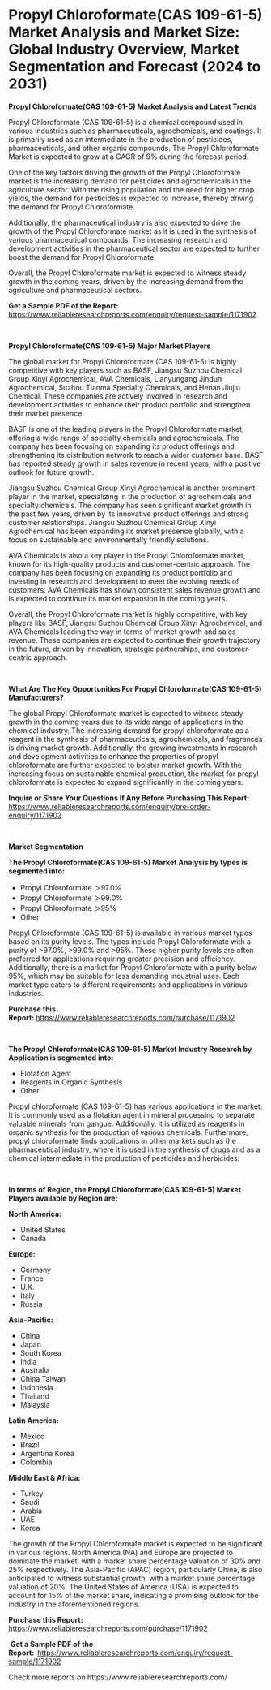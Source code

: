 <p><h1>Propyl Chloroformate(CAS 109-61-5) Market Analysis and Market Size: Global Industry Overview, Market Segmentation and Forecast (2024 to 2031)</h1></p><p><strong>Propyl Chloroformate(CAS 109-61-5) Market Analysis and Latest Trends</strong></p>
<p><p>Propyl Chloroformate (CAS 109-61-5) is a chemical compound used in various industries such as pharmaceuticals, agrochemicals, and coatings. It is primarily used as an intermediate in the production of pesticides, pharmaceuticals, and other organic compounds. The Propyl Chloroformate Market is expected to grow at a CAGR of 9% during the forecast period.</p><p>One of the key factors driving the growth of the Propyl Chloroformate market is the increasing demand for pesticides and agrochemicals in the agriculture sector. With the rising population and the need for higher crop yields, the demand for pesticides is expected to increase, thereby driving the demand for Propyl Chloroformate.</p><p>Additionally, the pharmaceutical industry is also expected to drive the growth of the Propyl Chloroformate market as it is used in the synthesis of various pharmaceutical compounds. The increasing research and development activities in the pharmaceutical sector are expected to further boost the demand for Propyl Chloroformate.</p><p>Overall, the Propyl Chloroformate market is expected to witness steady growth in the coming years, driven by the increasing demand from the agriculture and pharmaceutical sectors.</p></p>
<p><strong>Get a Sample PDF of the Report:&nbsp;</strong> <a href="https://www.reliableresearchreports.com/enquiry/request-sample/1171902">https://www.reliableresearchreports.com/enquiry/request-sample/1171902</a></p>
<p>&nbsp;</p>
<p><strong>Propyl Chloroformate(CAS 109-61-5) Major Market Players</strong></p>
<p><p>The global market for Propyl Chloroformate (CAS 109-61-5) is highly competitive with key players such as BASF, Jiangsu Suzhou Chemical Group Xinyi Agrochemical, AVA Chemicals, Lianyungang Jindun Agrochemical, Suzhou Tianma Specialty Chemicals, and Henan Jiujiu Chemical. These companies are actively involved in research and development activities to enhance their product portfolio and strengthen their market presence.</p><p>BASF is one of the leading players in the Propyl Chloroformate market, offering a wide range of specialty chemicals and agrochemicals. The company has been focusing on expanding its product offerings and strengthening its distribution network to reach a wider customer base. BASF has reported steady growth in sales revenue in recent years, with a positive outlook for future growth.</p><p>Jiangsu Suzhou Chemical Group Xinyi Agrochemical is another prominent player in the market, specializing in the production of agrochemicals and specialty chemicals. The company has seen significant market growth in the past few years, driven by its innovative product offerings and strong customer relationships. Jiangsu Suzhou Chemical Group Xinyi Agrochemical has been expanding its market presence globally, with a focus on sustainable and environmentally friendly solutions.</p><p>AVA Chemicals is also a key player in the Propyl Chloroformate market, known for its high-quality products and customer-centric approach. The company has been focusing on expanding its product portfolio and investing in research and development to meet the evolving needs of customers. AVA Chemicals has shown consistent sales revenue growth and is expected to continue its market expansion in the coming years.</p><p>Overall, the Propyl Chloroformate market is highly competitive, with key players like BASF, Jiangsu Suzhou Chemical Group Xinyi Agrochemical, and AVA Chemicals leading the way in terms of market growth and sales revenue. These companies are expected to continue their growth trajectory in the future, driven by innovation, strategic partnerships, and customer-centric approach.</p></p>
<p>&nbsp;</p>
<p><strong>What Are The Key Opportunities For Propyl Chloroformate(CAS 109-61-5) Manufacturers?</strong></p>
<p><p>The global Propyl Chloroformate market is expected to witness steady growth in the coming years due to its wide range of applications in the chemical industry. The increasing demand for propyl chloroformate as a reagent in the synthesis of pharmaceuticals, agrochemicals, and fragrances is driving market growth. Additionally, the growing investments in research and development activities to enhance the properties of propyl chloroformate are further expected to bolster market growth. With the increasing focus on sustainable chemical production, the market for propyl chloroformate is expected to expand significantly in the coming years.</p></p>
<p><strong>Inquire or Share Your Questions If Any Before Purchasing This Report:</strong> <a href="https://www.reliableresearchreports.com/enquiry/pre-order-enquiry/1171902">https://www.reliableresearchreports.com/enquiry/pre-order-enquiry/1171902</a></p>
<p>&nbsp;</p>
<p><strong>Market Segmentation</strong></p>
<p><strong>The Propyl Chloroformate(CAS 109-61-5) Market Analysis by types is segmented into:</strong></p>
<p><ul><li>Propyl Chloroformate ＞97.0%</li><li>Propyl Chloroformate ＞99.0%</li><li>Propyl Chloroformate ＞95%</li><li>Other</li></ul></p>
<p><p>Propyl Chloroformate (CAS 109-61-5) is available in various market types based on its purity levels. The types include Propyl Chloroformate with a purity of >97.0%, >99.0% and >95%. These higher purity levels are often preferred for applications requiring greater precision and efficiency. Additionally, there is a market for Propyl Chloroformate with a purity below 95%, which may be suitable for less demanding industrial uses. Each market type caters to different requirements and applications in various industries.</p></p>
<p><strong>Purchase this Report:&nbsp;</strong><a href="https://www.reliableresearchreports.com/purchase/1171902">https://www.reliableresearchreports.com/purchase/1171902</a></p>
<p>&nbsp;</p>
<p><strong>The Propyl Chloroformate(CAS 109-61-5) Market Industry Research by Application is segmented into:</strong></p>
<p><ul><li>Flotation Agent</li><li>Reagents in Organic Synthesis</li><li>Other</li></ul></p>
<p><p>Propyl chloroformate (CAS 109-61-5) has various applications in the market. It is commonly used as a flotation agent in mineral processing to separate valuable minerals from gangue. Additionally, it is utilized as reagents in organic synthesis for the production of various chemicals. Furthermore, propyl chloroformate finds applications in other markets such as the pharmaceutical industry, where it is used in the synthesis of drugs and as a chemical intermediate in the production of pesticides and herbicides.</p></p>
<p>&nbsp;</p>
<p><strong>In terms of Region, the Propyl Chloroformate(CAS 109-61-5) Market Players available by Region are:</strong></p>
<p>
    <p> <strong> North America: </strong>
        <ul>
            <li>United States</li>
            <li>Canada</li>
        </ul>
        </p> 
    <p> <strong> Europe: </strong>
        <ul>
            <li>Germany</li>
            <li>France</li>
            <li>U.K.</li>
            <li>Italy</li>
            <li>Russia</li>
        </ul>
        </p> 
    <p> <strong> Asia-Pacific: </strong>
        <ul>
            <li>China</li>
            <li>Japan</li>
            <li>South Korea</li>
            <li>India</li>
            <li>Australia</li>
            <li>China Taiwan</li>
            <li>Indonesia</li>
            <li>Thailand</li>
            <li>Malaysia</li>
        </ul>
        </p> 
    <p> <strong> Latin America: </strong>
        <ul>
            <li>Mexico</li>
            <li>Brazil</li>
            <li>Argentina Korea</li>
            <li>Colombia</li>
        </ul>
        </p> 
    <p> <strong> Middle East & Africa: </strong>
        <ul>
            <li>Turkey</li>
            <li>Saudi</li>
            <li>Arabia</li>
            <li>UAE</li>
            <li>Korea</li>
        </ul>
    </p>
    </p>
<p><p>The growth of the Propyl Chloroformate market is expected to be significant in various regions. North America (NA) and Europe are projected to dominate the market, with a market share percentage valuation of 30% and 25% respectively. The Asia-Pacific (APAC) region, particularly China, is also anticipated to witness substantial growth, with a market share percentage valuation of 20%. The United States of America (USA) is expected to account for 15% of the market share, indicating a promising outlook for the industry in the aforementioned regions.</p></p>
<p><strong>Purchase this Report: </strong><a href="https://www.reliableresearchreports.com/purchase/1171902">https://www.reliableresearchreports.com/purchase/1171902</a></p>
<p>&nbsp;<strong>Get a Sample PDF of the Report:&nbsp;&nbsp;</strong><a href="https://www.reliableresearchreports.com/enquiry/request-sample/1171902">https://www.reliableresearchreports.com/enquiry/request-sample/1171902</a></p>
<p><strong></strong></p>
<p>Check more reports on https://www.reliableresearchreports.com/</p>